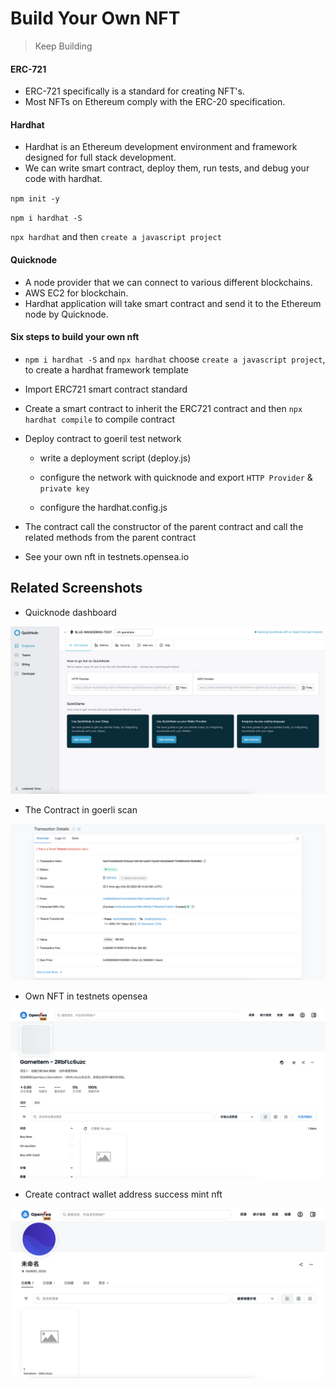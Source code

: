 # Build Your Own NFT

> Keep Building

#### ERC-721

- ERC-721 specifically is a standard for creating NFT's.
- Most NFTs on Ethereum comply with the ERC-20 specification.

#### Hardhat

- Hardhat is an Ethereum development environment and framework designed for full stack development.
- We can write smart contract, deploy them, run tests, and debug your code with hardhat.

`npm init -y`

`npm i hardhat -S`

`npx hardhat` and then `create a javascript project`

#### Quicknode

- A node provider that we can connect to various different blockchains.
- AWS EC2 for blockchain.
- Hardhat application will take smart contract and send it to the Ethereum node by Quicknode.

#### Six steps to build your own nft

- `npm i hardhat -S` and `npx hardhat` choose `create a javascript project`, to create a hardhat framework template

- Import ERC721 smart contract standard

- Create a smart contract to inherit the ERC721 contract and then `npx hardhat compile` to compile contract

- Deploy contract to goeril test network

  - write a deployment script (deploy.js)

  - configure the network with quicknode and export `HTTP Provider` & `private key`

  - configure the hardhat.config.js

- The contract call the constructor of the parent contract and call the related methods from the parent contract

- See your own nft in testnets.opensea.io

## Related Screenshots

- Quicknode dashboard

![](https://raw.githubusercontent.com/lesenelir/meta-learnweb3-dao-projects/master/03-build-your-own-nft/pic/01.png)

- The Contract in goerli scan

![](https://raw.githubusercontent.com/lesenelir/meta-learnweb3-dao-projects/master/03-build-your-own-nft/pic/02.png)

- Own NFT in testnets opensea

![](https://raw.githubusercontent.com/lesenelir/meta-learnweb3-dao-projects/master/03-build-your-own-nft/pic/03.png)

- Create contract wallet address success mint nft

![](https://raw.githubusercontent.com/lesenelir/meta-learnweb3-dao-projects/master/03-build-your-own-nft/pic/04.png)
